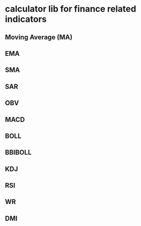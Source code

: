 # calculator lib for finance related indicators
## Moving Average (MA)
## EMA
## SMA
## SAR
## OBV
## MACD
## BOLL
## BBIBOLL
## KDJ
## RSI
## WR
## DMI
